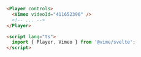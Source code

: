 ```html {2,7} title="example.svelte"
<Player controls>
  <Vimeo videoId="411652396" />
  <!-- ... -->
</Player>

<script lang="ts">
  import { Player, Vimeo } from '@vime/svelte';
</script>
```
